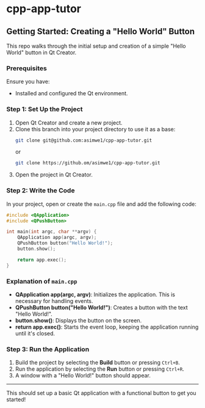 # cpp-app-tutor

## Getting Started: Creating a "Hello World" Button

This repo walks through the initial setup and creation of a simple "Hello World" button in Qt Creator.

### Prerequisites

Ensure you have:
- Installed and configured the Qt environment.

### Step 1: Set Up the Project

1. Open Qt Creator and create a new project.
2. Clone this branch into your project directory to use it as a base:
   ```bash
   git clone git@github.com:asimwe1/cpp-app-tutor.git
   ```
   or
   ```bash
   git clone https://github.om/asimwe1/cpp-app-tutor.git
   ```
3. Open the project in Qt Creator.

### Step 2: Write the Code

In your project, open or create the `main.cpp` file and add the following code:

```cpp
#include <QApplication>
#include <QPushButton>

int main(int argc, char **argv) {
    QApplication app(argc, argv);
    QPushButton button("Hello World!");
    button.show();

    return app.exec();
}
```

### Explanation of `main.cpp`

- **QApplication app(argc, argv)**: Initializes the application. This is necessary for handling events.
- **QPushButton button("Hello World!")**: Creates a button with the text "Hello World!".
- **button.show()**: Displays the button on the screen.
- **return app.exec()**: Starts the event loop, keeping the application running until it's closed.

### Step 3: Run the Application

1. Build the project by selecting the **Build** button or pressing `Ctrl+B`.
2. Run the application by selecting the **Run** button or pressing `Ctrl+R`.
3. A window with a "Hello World!" button should appear.

---

This should set up a basic Qt application with a functional button to get you started!